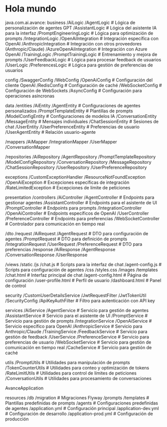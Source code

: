 # Hola mundo

java.com.ai.avance:
business
  /AiLogic
    /AgentLogic            # Lógica de personalización de agentes GPT
    /AssistantLogic        # Lógica del asistente IA para la interfaz
    /PromptEngineeringLogic # Lógica para optimización de prompts
  /IntegrationLogic
    /OpenAiIntegration     # Integración específica con OpenAI
    /AnthropicIntegration  # Integración con otros proveedores (Anthropic/Claude)
    /AzureOpenAiIntegration # Integración con Azure OpenAI
  /TrainingLogic
    /PromptTrainingLogic   # Entrenamiento y mejora de prompts
    /UserFeedbackLogic     # Lógica para procesar feedback de usuarios
  /UserLogic
    /PreferencesLogic      # Lógica para gestión de preferencias de usuarios

config
  /SwaggerConfig
  /WebConfig
  /OpenAiConfig           # Configuración del cliente OpenAI
  /RedisConfig            # Configuración de caché
  /WebSocketConfig        # Configuración de WebSockets
  /AsyncConfig            # Configuración para operaciones asíncronas

data
  /entities
    /AiEntity
      /AgentEntity        # Configuraciones de agentes personalizados
      /PromptTemplateEntity # Plantillas de prompts
      /ModelConfigEntity  # Configuraciones de modelos IA
    /ConversationEntity
      /MessageEntity      # Mensajes individuales
      /ChatSessionEntity  # Sesiones de chat
    /UserEntity
      /UserPreferenceEntity # Preferencias de usuario
      /UserAgentEntity    # Relación usuario-agente

  /mappers
    /AiMapper
    /IntegrationMapper
    /UserMapper
    /ConversationMapper

  /repositories
    /AiRepository
      /AgentRepository
      /PromptTemplateRepository
      /ModelConfigRepository
    /ConversationRepository
      /MessageRepository
      /ChatSessionRepository
    /UserRepository
      /UserPreferenceRepository

exceptions
  /CustomExceptionHandler
  /ResourceNotFoundException
  /OpenAiException       # Excepciones específicas de integración
  /RateLimitedException  # Excepciones de límite de peticiones

presentation
  /controllers
    /AiController
      /AgentController    # Endpoints para gestionar agentes
      /AssistantController # Endpoints para el asistente de UI
      /PromptController   # Endpoints para prompts
    /IntegrationController
      /OpenAiController   # Endpoints específicos de OpenAI
    /UserController
      /PreferenceController # Endpoints para preferencias
    /WebSocketController  # Controlador para comunicación en tiempo real

  /dto
    /request
      /AiRequest
        /AgentRequest     # DTO para configuración de agentes
        /PromptRequest    # DTO para definición de prompts
      /IntegrationRequest
      /UserRequest
        /PreferenceRequest # DTO para preferencias
    /response
      /AiResponse
        /AgentResponse
      /ConversationResponse
      /UserResponse

  /views
    /static
      /js
        /chat.js         # Scripts para la interfaz de chat
        /agent-config.js # Scripts para configuración de agentes
      /css
        /styles.css
      /images
    /templates
      /chat.html         # Interfaz principal de chat
      /agent-config.html # Página de configuración
      /user-profile.html # Perfil de usuario
      /dashboard.html    # Panel de control

security
  /CustomUserDetailsService
  /JwtRequestFilter
  /JwtTokenUtil
  /SecurityConfig
  /ApiKeyAuthFilter      # Filtro para autenticación con API key

services
  /AiService
    /AgentService        # Servicio para gestión de agentes
    /AssistantService    # Servicio para el asistente de UI
    /PromptService       # Servicio para gestión de prompts
  /IntegrationService
    /OpenAiService       # Servicio específico para OpenAI
    /AnthropicService    # Servicio para Anthropic/Claude
  /TrainingService
    /FeedbackService     # Servicio para gestión de feedback
  /UserService
    /PreferenceService   # Servicio para preferencias de usuario
  /WebSocketService      # Servicio para gestión de comunicación en tiempo real
  /CacheService          # Servicio para gestión de caché

utils
  /PromptUtils          # Utilidades para manipulación de prompts
  /TokenCounterUtils    # Utilidades para conteo y optimización de tokens
  /RateLimitUtils       # Utilidades para control de límites de peticiones
  /ConversationUtils    # Utilidades para procesamiento de conversaciones

AvanceApplication

resources
  /db
    /migration          # Migraciones Flyway
  /prompts
    /templates          # Plantillas predefinidas de prompts
    /agents             # Configuraciones predefinidas de agentes
  /application.yml      # Configuración principal
  /application-dev.yml  # Configuración de desarrollo
  /application-prod.yml # Configuración de producción